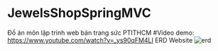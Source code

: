 # JewelsShopSpringMVC
Đồ án môn lập trình web bán trang sức PTITHCM
#Video demo: https://www.youtube.com/watch?v=_ys90qFM4LI
ERD Website
![erd](https://user-images.githubusercontent.com/76673112/134022911-85ea925d-63fd-4742-bd65-a2edbb351b9a.png)
